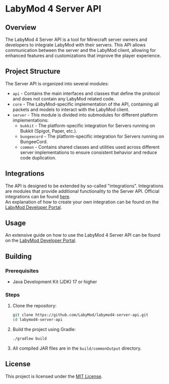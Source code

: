 # LabyMod 4 Server API

## Overview

The LabyMod 4 Server API is a tool for Minecraft server owners and developers to integrate LabyMod with their servers.
This API allows communication between the server and the LabyMod client, allowing for enhanced features and
customizations that improve the player experience.

## Project Structure

The Server API is organized into several modules:

- `api` - Contains the main interfaces and classes that define the protocol and does not contain any LabyMod related
  code.
- `core` - The LabyMod-specific implementation of the API, containing all packets and models to interact with the
  LabyMod client.
- `server` - This module is divided into submodules for different platform implementations:
    - `bukkit` - The platform-specific integration for Servers running on Bukkit (Spigot, Paper, etc.).
    - `bungeecord` - The platform-specific integration for Servers running on BungeeCord.
    - `common` - Contains shared classes and utilities used across different server implementations to ensure consistent
      behavior and reduce code duplication.

## Integrations

The API is designed to be extended by so-called "integrations". Integrations are modules that provide additional
functionality to the Server API. Official integrations can be
found [here](https://github.com/LabyMod/labymod4-server-api-integrations). <br/> An explanation of how to create your
own integration can be found on the [LabyMod Developer Portal](https://wiki.labymod.net).

## Usage

An extensive guide on how to use the LabyMod 4 Server API can be found on
the [LabyMod Developer Portal](https://wiki.labymod.net).

## Building

### Prerequisites

- Java Development Kit (JDK) 17 or higher

### Steps

1. Clone the repository:
   ```sh
   git clone https://github.com/LabyMod/labymod4-server-api.git
   cd labymod4-server-api
   ```

2. Build the project using Gradle:
   ```sh
   ./gradlew build
   ```

3. All compiled JAR files are in the `build/commonOutput` directory.

## License

This project is licensed under the [MIT License](https://github.com/LabyMod/labymod4-server-api/blob/master/LICENSE). 